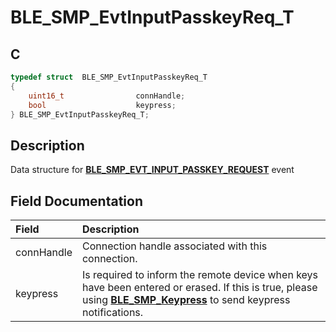 # BLE_SMP_EvtInputPasskeyReq_T

## C

```c
typedef struct  BLE_SMP_EvtInputPasskeyReq_T
{
    uint16_t                connHandle;
    bool                    keypress;
} BLE_SMP_EvtInputPasskeyReq_T;
```

## Description

Data structure for **[BLE_SMP_EVT_INPUT_PASSKEY_REQUEST](GUID-DA3C91C3-3ACA-4850-B469-FDF748DD2D87.md)** event


## Field Documentation

|Field|Description|
|:---|:---|
|connHandle|Connection handle associated with this connection.|
|keypress|Is required to inform the remote device when keys have been entered or erased.                                                                             If this is true, please using **[BLE_SMP_Keypress](GUID-DE4C319B-5ABC-417B-A86A-9E97050B4D1B.md)** to send keypress notifications.|
